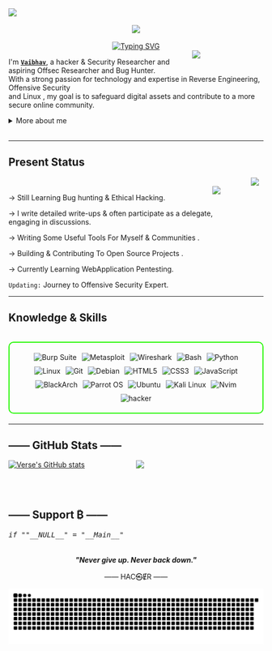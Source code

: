 <img src="https://user-images.githubusercontent.com/73097560/115834477-dbab4500-a447-11eb-908a-139a6edaec5c.gif">
<p align="center"><img src="https://i.gifer.com/EmhT.gif" width="40%" height="auto"/></p>
<!--  <p align="center"><img src="https://share.google/images/jl1WLHpxW9tLQkPDN" width="100%" height="auto"/></p>  -->
<div align="center">
 <a href="https://git.io/typing-svg"><img src="https://readme-typing-svg.demolab.com?font=High+Tower+Text&weight=200&size=22&letterSpacing=Normal&duration=1550&pause=1000&color=F7190B&center=true&random=true&width=500&lines=Hi+I'm+Vaibhav+Singh.+.+.+.+.+.+.;%3E_++White+Hat+Hacker+;%3E+_+Bug+Bounty+Hunter;%3E_+Security+Researcher" alt="Typing SVG" /> </img>

 </a>
</div>

<img width="28%" align='right' src="https://i.gifer.com/AqCa.gif">

<!-- ________________________________________________________________________________________________________ -->

I'm **[`Vaibhav`](https://www.linkedin.com/in/vaibhav-singh-03556b253/)**, a hacker & Security Researcher and aspiring Offsec Researcher and Bug Hunter. <br>  With a strong passion for technology and expertise in Reverse Engineering, Offensive Security<br>and Linux , my goal is to safeguard digital assets and contribute to a more secure online community.


<details>
  <summary>More about me</summary>

- **Name**: Vaibhav
- **From**: Noida (Delhi NCR)
- **White Box Tester**
- I have experience in **Procedural Programming**,**Anonmity**,**Reverse Engineering**,**Bash**,**Social engineering**,**Detective**
- Improving knowledge in **Webapp Vulnerabilities**
- Lifelong learner && CTF Player — always exploring **everything**
- Reach me out at **vtthakurr01856@gmail.com**

</details>
<br>

---

<h2 id="present_status"> Present Status </h3>

<img width="5%" align='right' src="https://luvsascam-3.carrd.co/assets/images/image01.gif?v=07364e7c"><br>
<img width="20%" align='right' src="https://ethiack.com/hs-fs/hubfs/city-min.gif?width=1371&height=1701&name=city-min.gif"> 



→ Still Learning Bug hunting & Ethical Hacking.

→ I write detailed write-ups & often participate as a delegate,<br>engaging in discussions. 

→ Writing Some Useful Tools For Myself & Communities .

→ Building & Contributing To Open Source Projects .

→ Currently Learning WebApplication Pentesting.

`Updating:`  Journey to Offensive Security Expert.

---

<h2 id="knowledge_skills" align=''> Knowledge & Skills </h2>

<br>

<div style="border: 2px solid #22F700; border-radius: 10px; padding: 20px; margin-bottom: 20px;">
  <div align="left" style="display: flex; flex-wrap: wrap; justify-content: center; gap: 10px;">
      <img src="https://img.shields.io/badge/Burp_Suite-FF6633?style=for-the-badge&logo=burp-suite&color=000000" alt="Burp Suite" />
      <img src="https://img.shields.io/badge/Metasploit-008C8C?style=for-the-badge&logo=metasploit&color=000000" alt="Metasploit" />
      <img src="https://img.shields.io/badge/Wireshark-009639?style=for-the-badge&logo=wireshark&color=000000" alt="Wireshark" />
      <img src="https://img.shields.io/badge/Bash-4EAA25?style=for-the-badge&logo=gnu-bash&color=000000" alt="Bash" />
      <img src="https://img.shields.io/badge/Python-3776AB?style=for-the-badge&logo=python&color=000000" alt="Python" />
      <img src="https://img.shields.io/badge/Linux-FCC624?style=for-the-badge&logo=linux&color=000000" alt="Linux" />
      <img src="https://img.shields.io/badge/Git-F05032?style=for-the-badge&logo=git&color=000000" alt="Git" />
      <img src="https://img.shields.io/badge/Debian-D70A53?style=for-the-badge&logo=debian&color=000000" alt="Debian" />
      <img src="https://img.shields.io/badge/HTML5-5D4B6C?style=for-the-badge&logo=html5&color=000000" alt="HTML5" />
      <img src="https://img.shields.io/badge/CSS3-2965F1?style=for-the-badge&logo=css3&color=000000" alt="CSS3" />
      <img src="https://img.shields.io/badge/JavaScript-F7DF1E?style=for-the-badge&logo=javascript&color=000000" alt="JavaScript" />
      <img src="https://img.shields.io/badge/BlackArch-0A0A0A?style=for-the-badge&logo=blackarch&color=000000" alt="BlackArch" />
      <img src="https://img.shields.io/badge/Parrot_OS-2E8E8F?style=for-the-badge&logo=parrot&color=000000" alt="Parrot OS" />
      <img src="https://img.shields.io/badge/Ubuntu-E95420?style=for-the-badge&logo=ubuntu&color=000000" alt="Ubuntu" />
      <img src="https://img.shields.io/badge/Kali_Linux-557C94?style=for-the-badge&logo=kali-linux&color=000000" alt="Kali Linux" />
      <img src="https://img.shields.io/badge/Nvim-007AC1?style=for-the-badge&logo=nvim&color=000000" alt="Nvim" />
      <img src="https://img.shields.io/badge/Elite_White_Hat-008C8C?style=for-the-badge&logo=elite-white-hat&color=000000" alt="hacker" />
  </div>
</div>

---


<h2 id="github_stats" align=''> —— GitHub Stats —— </h2>

<img align="right" width="50%" src="https://wallpapers.com/images/featured-full/coding-background-9izlympnd0ovmpli.jpg"/>
 
  [![Verse's GitHub stats](https://github-readme-stats.vercel.app/api?username=vaibhav&theme=vision-friendly-dark&&bg_color=00000000&hide_border=true&custom_title=%20)](https://github.com/vaibhav0x44/github-readme-stats)
  <!--[![GitHub Streak](https://streak-stats.demolab.com?user=coffinxp&theme=dark&card_width=450&bg_color=00000000&hide_border=true)](https://git.io/streak-stats) 
 <p align="left"><a href="https://github.com/vaibhav0x44/github-readme-stats"><img src="https://github-readme-stats.vercel.app/api/top-langs/?username=vaibhav0x44&layout=compact&theme=vision-friendly-dark&bg_color=00000000&hide_border=true" width="450"" /></a></p> -->

<br><br>



<h2 id="donate" align=''> —— Support ₿ —— </h2>

<h6 style="font-family: Consolas, monospace;"> if ""__NULL__" = "__Main__" </h6>

<!-- <details>

</details> --> 


<p align="center">
  <b><i>"Never give up. Never back down."</i></b>
</p>
<p align="center">
<a> —— HAC㉿ɆR —— </a>
</p>
<p align="center">
  <img src="https://github.com/caerlower/caerlower/blob/output/github-contribution-grid-snake.svg" alt="snake animation" />
